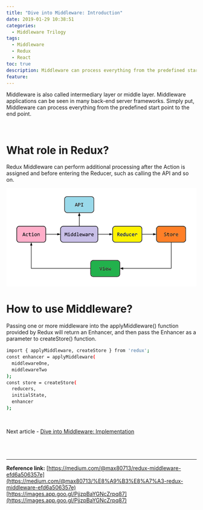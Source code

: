 ```yaml
---
title: "Dive into Middleware: Introduction"
date: 2019-01-29 10:38:51
categories:
  - Middleware Trilogy
tags:
  - Middleware
  - Redux
  - React
toc: true
description: Middleware can process everything from the predefined start point to the end point.
feature:
---
```

Middleware is also called intermediary layer or middle layer. Middleware applications can be seen in many back-end server frameworks. Simply put, Middleware can process everything from the predefined start point to the end point.
<!-- more -->
<br>

# What role in Redux?
Redux Middleware can perform additional processing after the Action is assigned and before entering the Reducer, such as calling the API and so on. 

![Middleware's role](/images/redux-architecture-overview-middleware.png)
<br>

# How to use Middleware?
Passing one or more middleware into the applyMiddleware() function provided by Redux will return an Enhancer, and then pass the Enhancer as a parameter to createStore() function.

```sh
import { applyMiddleware, createStore } from 'redux';
const enhancer = applyMiddleware(
  middlewareOne,
  middlewareTwo
);
const store = createStore(
  reducers,
  initialState,
  enhancer
);
```
<br>

Next article - [Dive into Middleware: Implementation](http://tingkaiwu.com/2019/02/03/deep-dive-into-middleware-2/)
<br><br><br><br>

----------------------------------------------------------

**Reference link:**
[https://medium.com/@max80713/redux-middleware-efd6a506357e](https://medium.com/@max80713/%E8%A9%B3%E8%A7%A3-redux-middleware-efd6a506357e)
[https://images.app.goo.gl/PjjzpBaYGNcZrpq87](https://images.app.goo.gl/PjjzpBaYGNcZrpq87)
